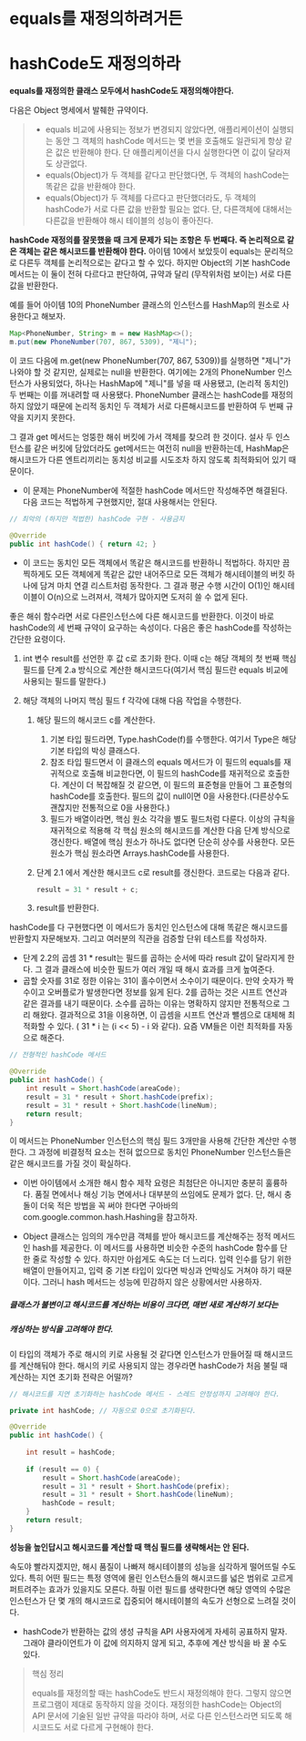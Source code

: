 # equals를 재정의하려거든 

# hashCode도 재정의하라





**equals를 재정의한 클래스 모두에서 hashCode도 재정의해야한다.** 

다음은 Object 명세에서 발췌한 규약이다.

> - equals 비교에 사용되는 정보가 변경되지 않았다면, 애플리케이션이 실행되는 동안 그 객체의 hashCode 메서드는 몇 번을 호출해도 일관되게 항상 같은 값은 반환해야 한다. 단 애플리케이션을 다시 실행한다면 이 값이 달라져도 상관없다.
> - equals(Object)가 두 객체를 같다고 판단했다면, 두 객체의 hashCode는 똑같은 값을 반환해야 한다.
> - equals(Object)가 두 객체를 다르다고 판단했더라도, 두 객체의 hashCode가 서로 다른 값을 반환할 필요는 없다. 단, 다른객체에 대해서는 다른값을 반환해야 해시 테이블의 성능이 좋아진다.



**hashCode 재정의를 잘못했을 때 크게 문제가 되는 조항은 두 번째다. 즉 논리적으로 같은 객체는 같은 해시코드를 반환해야 한다.** 아이템 10에서 보았듯이 equals는 문리적으로 다른두 객체를 논리적으로는 같다고 할 수 있다. 하지만 Object의 기본 hashCode 메서드는 이 둘이 전혀 다르다고 판단하여, 규약과 달리 (무작위처럼 보이는) 서로 다른값을 반환한다.

예를 들어 아이템 10의 PhoneNumber 클래스의 인스턴스를 HashMap의 원소로 사용한다고 해보자.

```java
Map<PhoneNumber, String> m = new HashMap<>();
m.put(new PhoneNumber(707, 867, 5309), "제니");
```

이 코드 다음에 m.get(new PhoneNumber(707, 867, 5309))를 실행하면 "제니"가 나와야 할 것 같지만, 실제로는 null을 반환한다. 여기에는 2개의 PhoneNumber 인스턴스가 사용되었다, 하나는 HashMap에 "제니"를 넣을 때 사용됐고, (논리적 동치인) 두 번째는 이를 꺼내려할 때 사용됐다. PhoneNumber 클래스는 hashCode를 재정의하지 않았기 때문에 논리적 동치인 두 객체가 서로 다른해시코드를 반환하여 두 번째 규약을 지키지 못한다.

그 결과 get 메서드는 엉뚱한 해쉬 버킷에 가서 객체를 찾으려 한 것이다. 설사 두 인스턴스를 같은 버킷에 담았더라도 get메서드는 여전히 null을 반환하는데, HashMap은 해시코드가 다른 엔트리끼리는 동치성 비교를 시도조차 하지 않도록 최적화되어 있기 때문이다.

- 이 문제는 PhoneNumber에 적절한 hashCode 메서드만 작성해주면 해결된다. 다음 코드는 적법하게 구현했지만, 절대 사용해서는 안된다.

```java
// 최악의 (하지만 적법한) hashCode 구현 - 사용금지

@Override
public int hashCode() { return 42; }
```

- 이 코드는 동치인 모든 객체에서 똑같은 해시코드를 반환하니 적법하다. 하지만 끔찍하게도 모든 객체에게 똑같은 값만 내어주므로 모든 객체가 해시테이블의 버킷 하나에 담겨 마치 연결 리스트처럼 동작한다. 그 결과 평균 수행 시간이 O(1)인 해시테이블이 O(n)으로 느려져서, 객체가 많아지면 도저히 쓸 수 없게 된다.



좋은 해쉬 함수라면 서로 다른인스턴스에 다른 해시코드를 반환한다. 이것이 바로 hashCode의 세 번째 규약이 요구하는 속성이다. 다음은 좋은 hashCode를 작성하는 간단한 요령이다.



1.  int 변수 result를 선언한 후 값 c로 초기화 한다. 이때 c는 해당 객체의 첫 번째 핵심 필드를 단계 2.a 방식으로 계산한 해시코드다(여기서 핵심 필드란 equals 비교에 사용되는 필드를 말한다.)

2. 해당 객체의 나머지 핵심 필드 f 각각에 대해 다음 작업을 수행한다.

   1. 해당 필드의 해시코드 c를 계산한다.

      1.  기본 타입 필드라면, Type.hashCode(f)를 수행한다. 여기서 Type은 해당 기본 타입의 박싱 클래스다.
      2. 참조 타입 필드면서 이 클래스의 equals 메서드가 이 필드의 equals를 재귀적으로 호출해 비교한다면, 이 필드의 hashCode를 재귀적으로 호출한다. 계산이 더 복잡해질 것 같으면, 이 필드의 표준형을 만들어 그 표준형의 hashCode를 호출한다. 필드의 값이 null이면 0을 사용한다.(다른상수도 괜찮지만 전통적으로 0을 사용한다.)
      3. 필드가 배열이라면, 핵심 원소 각각을 별도 필드처럼 다룬다. 이상의 규칙을 재귀적으로 적용해 각 핵심 원소의 해시코드를 계산한 다음 단계 방식으로 갱신한다. 배열에 핵심 원소가 하나도 없다면 단순히 상수를 사용한다. 모든 원소가 핵심 원소라면 Arrays.hashCode를 사용한다.

   2. 단계 2.1 에서 계산한 해시코드 c로 result를 갱신한다. 코드로는 다음과 같다.

      ```java
      result = 31 * result + c;
      ```

   3. result를 반환한다.



hashCode를 다 구현했다면 이 메서드가 동치인 인스턴스에 대해 똑같은 해시코드를 반환할지 자문해보자. 그리고 여러분의 직관을 검증할 단위 테스트를 작성하자.



- 단계 2.2의 곱셈 31 * result는 필드를 곱하는 순서에 따라 result 값이 달라지게 한다. 그 결과 클래스에 비슷한 필드가 여러 개일 때 해시 효과를 크게 높여준다.
- 곱할 숫자를 31로 정한 이유는 31이 홀수이면서 소수이기 때문이다. 만약 숫자가 짝수이고 오버플로가 발생한다면 정보를 잃게 된다. 2를 곱하는 것은 시프트 연산과 같은 결과를 내기 때문이다. 소수를 곱하는 이유는 명확하지 않지만 전통적으로 그리 해왔다. 결과적으로 31을 이용하면, 이 곱셈을 시프트 연산과 뺄셈으로 대체해 최적화할 수 있다. ( 31 * i 는 (i << 5) - i 와 같다). 요즘 VM들은 이런 최적화를 자동으로 해준다.

```java
// 전형적인 hashCode 메서드

@Override
public int hashCode() {
    int result = Short.hashCode(areaCode);
    result = 31 * result + Short.hashCode(prefix);
    result = 31 * result + Short.hashCode(lineNum);
    return result;
}
```

이 메서드는 PhoneNumber 인스턴스의 핵심 필드 3개만을 사용해 간단한 계산만 수행한다. 그 과정에 비결정적 요소는 전혀 없으므로 동치인 PhoneNumber 인스턴스들은 같은 해시코드를 가질 것이 확실하다.



- 이번 아이템에서 소개한 해시 함수 제작 요령은 최첨단은 아니지만 충분히 훌륭하다. 품질 면에서나 해싱 기능 면에서나 대부분의 쓰임에도 문제가 없다. 단, 해시 충돌이 더욱 적은 방법을 꼭 써야 한다면 구아바의 com.google.common.hash.Hashing을 참고하자.



- Object 클래스는 임의의 개수만큼 객체를 받아 해시코드를 계산해주는 정적 메서드인 hash를 제공한다. 이 메서드를 사용하면 비슷한 수준의 hashCode 함수를 단 한 줄로 작성할 수 있다. 하지만 아쉽게도 속도는 더 느리다. 입력 인수를 담기 위한 배열이 만들어지고, 입력 중 기본 타입이 있다면 박싱과 언박싱도 거쳐야 하기 때문이다. 그러니 hash 메서드는 성능에 민감하지 않은 상황에서만 사용하자.





##### 클래스가 불변이고 해시코드를 계산하는 비용이 크다면, 매번 새로 계산하기 보다는 

##### 캐싱하는 방식을 고려해야 한다.



이 타입의 객체가 주로 해시의 키로 사용될 것 같다면 인스턴스가 만들어질 때 해시코드를 계산해둬야 한다. 해시의 키로 사용되지 않는 경우라면 hashCode가 처음 불릴 때 계산하는 지연 초기화 전략은 어떨까?



```java
// 해시코드를 지연 초기화하는 hashCode 메서드 - 스레드 안정성까지 고려해야 한다.

private int hashCode; // 자동으로 0으로 초기화된다.

@Override
public int hashCode() {
    
    int result = hashCode;
    
    if (result == 0) {
        result = Short.hashCode(areaCode);
        result = 31 * result + Short.hashCode(prefix);
        result = 31 * result + Short.hashCode(lineNum);
        hashCode = result;
    }
    return result;
}
```

**성능을 높인답시고 해시코드를 계산할 때 핵심 필드를 생략해서는 안 된다.**

속도야 빨라지겠지만, 해시 품질이 나빠져 해시테이블의 성능을 심각하게 떨어뜨릴 수도 있다. 특히 어떤 필드는 특정 영역에 몰린 인스턴스들의 해시코드를 넓은 범위로 고르게 퍼트려주는 효과가 있을지도 모른다. 하필 이런 필드를 생략한다면 해당 영역의 수많은 인스턴스가 단 몇 개의 해시코드로 집중되어 해시테이블의 속도가 선형으로 느려질 것이다.



- hashCode가 반환하는 값의 생성 규칙을 API 사용자에게 자세히 공표하지 말자. 그래야 클라이언트가 이 값에 의지하지 않게 되고, 추후에 계산 방식을 바 꿀 수도 있다.



> 핵심 정리
>
> equals를 재정의할 때는 hashCode도 반드시 재정의해야 한다. 그렇지 않으면 프로그램이 제대로 동작하지 않을 것이다. 재정의한 hashCode는 Object의 API 문서에 기술된 일반 규약을 따라야 하며, 서로 다른 인스턴스라면 되도록 해시코드도 서로 다르게 구현해야 한다.